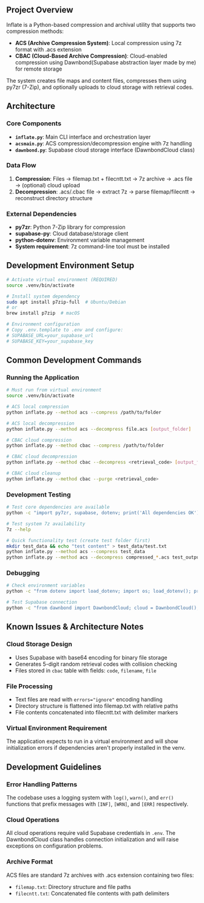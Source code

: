 
## Project Overview

Inflate is a Python-based compression and archival utility that supports two compression methods:
- **ACS (Archive Compression System)**: Local compression using 7z format with .acs extension
- **CBAC (Cloud-Based Archive Compression)**: Cloud-enabled compression using Dawnbond(Supabase abstraction layer made by me) for remote storage

The system creates file maps and content files, compresses them using py7zr (7-Zip), and optionally uploads to cloud storage with retrieval codes.

## Architecture

### Core Components

- **`inflate.py`**: Main CLI interface and orchestration layer
- **`acsmain.py`**: ACS compression/decompression engine with 7z handling
- **`dawnbond.py`**: Supabase cloud storage interface (DawnbondCloud class)

### Data Flow
1. **Compression**: Files → filemap.txt + filecntt.txt → 7z archive → .acs file → (optional) cloud upload
2. **Decompression**: .acs/.cbac file → extract 7z → parse filemap/filecntt → reconstruct directory structure

### External Dependencies
- **py7zr**: Python 7-Zip library for compression
- **supabase-py**: Cloud database/storage client
- **python-dotenv**: Environment variable management
- **System requirement**: 7z command-line tool must be installed

## Development Environment Setup

```bash
# Activate virtual environment (REQUIRED)
source .venv/bin/activate

# Install system dependency
sudo apt install p7zip-full  # Ubuntu/Debian
# or
brew install p7zip  # macOS

# Environment configuration
# Copy .env.template to .env and configure:
# SUPABASE_URL=your_supabase_url
# SUPABASE_KEY=your_supabase_key
```

## Common Development Commands

### Running the Application
```bash
# Must run from virtual environment
source .venv/bin/activate

# ACS local compression
python inflate.py --method acs --compress /path/to/folder

# ACS local decompression  
python inflate.py --method acs --decompress file.acs [output_folder]

# CBAC cloud compression
python inflate.py --method cbac --compress /path/to/folder

# CBAC cloud decompression
python inflate.py --method cbac --decompress <retrieval_code> [output_folder]

# CBAC cloud cleanup
python inflate.py --method cbac --purge <retrieval_code>
```

### Development Testing
```bash
# Test core dependencies are available
python -c "import py7zr, supabase, dotenv; print('All dependencies OK')"

# Test system 7z availability
7z --help

# Quick functionality test (create test folder first)
mkdir test_data && echo "test content" > test_data/test.txt
python inflate.py --method acs --compress test_data
python inflate.py --method acs --decompress compressed_*.acs test_output
```

### Debugging
```bash
# Check environment variables
python -c "from dotenv import load_dotenv; import os; load_dotenv(); print('SUPABASE_URL:', bool(os.getenv('SUPABASE_URL')))"

# Test Supabase connection
python -c "from dawnbond import DawnbondCloud; cloud = DawnbondCloud(); print('Cloud connection OK')"
```

## Known Issues & Architecture Notes

### Cloud Storage Design
- Uses Supabase with base64 encoding for binary file storage
- Generates 5-digit random retrieval codes with collision checking
- Files stored in `cbac` table with fields: `code`, `filename`, `file`

### File Processing
- Text files are read with `errors="ignore"` encoding handling
- Directory structure is flattened into filemap.txt with relative paths
- File contents concatenated into filecntt.txt with delimiter markers

### Virtual Environment Requirement
The application expects to run in a virtual environment and will show initialization errors if dependencies aren't properly installed in the venv.

## Development Guidelines

### Error Handling Patterns
The codebase uses a logging system with `log()`, `warn()`, and `err()` functions that prefix messages with `[INF]`, `[WRN]`, and `[ERR]` respectively.

### Cloud Operations
All cloud operations require valid Supabase credentials in `.env`. The DawnbondCloud class handles connection initialization and will raise exceptions on configuration problems.

### Archive Format
ACS files are standard 7z archives with .acs extension containing two files:
- `filemap.txt`: Directory structure and file paths
- `filecntt.txt`: Concatenated file contents with path delimiters
